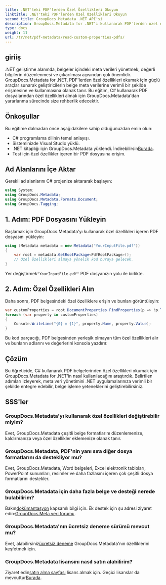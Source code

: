 ```yaml
---
title: .NET'teki PDF'lerden Özel Özellikleri Okuyun
linktitle: .NET'teki PDF'lerden Özel Özellikleri Okuyun
second_title: GroupDocs.Metadata .NET API'si
description: GroupDocs.Metadata for .NET'i kullanarak PDF'lerden özel özellikleri nasıl çıkaracağınızı öğrenin. C# ile belge meta veri yönetimine dalın.
type: docs
weight: 11
url: /tr/net/pdf-metadata/read-custom-properties-pdfs/
---
```

## giriiş
.NET geliştirme alanında, belgeler içindeki meta verileri yönetmek, değerli bilgilerin düzenlenmesi ve çıkarılması açısından çok önemlidir. GroupDocs.Metadata for .NET, PDF'lerden özel özellikleri okumak için güçlü araçlar sunarak geliştiricilerin belge meta verilerine verimli bir şekilde erişmesine ve kullanmasına olanak tanır. Bu eğitim, C# kullanarak PDF dosyalarından özel özellikleri almak için GroupDocs.Metadata'dan yararlanma sürecinde size rehberlik edecektir.
## Önkoşullar
Bu eğitime dalmadan önce aşağıdakilere sahip olduğunuzdan emin olun:
- C# programlama dilinin temel anlayışı.
- Sisteminizde Visual Studio yüklü.
- .NET kitaplığı için GroupDocs.Metadata yüklendi. İndirebilirsin[Burada](https://releases.groupdocs.com/metadata/net/).
- Test için özel özellikler içeren bir PDF dosyasına erişim.

## Ad Alanlarını İçe Aktar
Gerekli ad alanlarını C# projenize aktararak başlayın:
```csharp
using System;
using GroupDocs.Metadata;
using GroupDocs.Metadata.Formats.Document;
using GroupDocs.Tagging;
```
## 1. Adım: PDF Dosyasını Yükleyin
Başlamak için GroupDocs.Metadata'yı kullanarak özel özellikleri içeren PDF dosyasını yükleyin:
```csharp
using (Metadata metadata = new Metadata("YourInputFile.pdf"))
{
    var root = metadata.GetRootPackage<PdfRootPackage>();
    // Özel özellikleri almaya yönelik kod buraya gelecek.
}
```
 Yer değiştirmek`"YourInputFile.pdf"` PDF dosyanızın yolu ile birlikte.
## 2. Adım: Özel Özellikleri Alın
Daha sonra, PDF belgesindeki özel özelliklere erişin ve bunları görüntüleyin:
```csharp
var customProperties = root.DocumentProperties.FindProperties(p => !p.Tags.Contains(Tags.Document.BuiltIn));
foreach (var property in customProperties)
{
    Console.WriteLine("{0} = {1}", property.Name, property.Value);
}
```
Bu kod parçacığı, PDF belgesinden yerleşik olmayan tüm özel özellikleri alır ve bunların adlarını ve değerlerini konsola yazdırır.

## Çözüm
Bu öğreticide, C# kullanarak PDF belgelerinden özel özellikleri okumak için GroupDocs.Metadata for .NET'in nasıl kullanılacağını araştırdık. Belirtilen adımları izleyerek, meta veri yönetimini .NET uygulamalarınıza verimli bir şekilde entegre edebilir, belge işleme yeteneklerini geliştirebilirsiniz.

## SSS'ler
### GroupDocs.Metadata'yı kullanarak özel özellikleri değiştirebilir miyim?
Evet, GroupDocs.Metadata çeşitli belge formatlarını düzenlemenize, kaldırmanıza veya özel özellikler eklemenize olanak tanır.
### GroupDocs.Metadata, PDF'nin yanı sıra diğer dosya formatlarını da destekliyor mu?
Evet, GroupDocs.Metadata, Word belgeleri, Excel elektronik tabloları, PowerPoint sunumları, resimler ve daha fazlasını içeren çok çeşitli dosya formatlarını destekler.
### GroupDocs.Metadata için daha fazla belge ve desteği nerede bulabilirim?
 Bakın[dokümantasyon](https://reference.groupdocs.com/metadata/net/) kapsamlı bilgi için. Ek destek için şu adresi ziyaret edin:[GroupDocs.Meta veri forumu](https://forum.groupdocs.com/c/metadata/14).
### GroupDocs.Metadata'nın ücretsiz deneme sürümü mevcut mu?
 Evet, alabilirsiniz[ücretsiz deneme](https://releases.groupdocs.com/) GroupDocs.Metadata'nın özelliklerini keşfetmek için.
### GroupDocs.Metadata lisansını nasıl satın alabilirim?
 Ziyaret edin[satın alma sayfası](https://purchase.groupdocs.com/buy) lisans almak için. Geçici lisanslar da mevcuttur[Burada](https://purchase.groupdocs.com/temporary-license/).